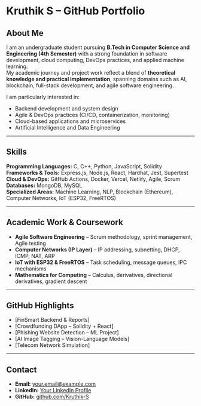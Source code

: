 # Kruthik S – GitHub Portfolio

## About Me
I am an undergraduate student pursuing **B.Tech in Computer Science and Engineering (4th Semester)** with a strong foundation in software development, cloud computing, DevOps practices, and applied machine learning.  
My academic journey and project work reflect a blend of **theoretical knowledge and practical implementation**, spanning domains such as AI, blockchain, full-stack development, and agile software engineering.

I am particularly interested in:  
- Backend development and system design  
- Agile & DevOps practices (CI/CD, containerization, monitoring)  
- Cloud-based applications and microservices  
- Artificial Intelligence and Data Engineering

---

## Skills
**Programming Languages:** C, C++, Python, JavaScript, Solidity  
**Frameworks & Tools:** Express.js, Node.js, React, Hardhat, Jest, Supertest  
**Cloud & DevOps:** GitHub Actions, Docker, Vercel, Netlify, Agile, Scrum  
**Databases:** MongoDB, MySQL  
**Specialized Areas:** Machine Learning, NLP, Blockchain (Ethereum), Computer Networks, IoT (ESP32, FreeRTOS)

---

## Academic Work & Coursework
- **Agile Software Engineering** – Scrum methodology, sprint management, Agile testing  
- **Computer Networks (IP Layer)** – IP addressing, subnetting, DHCP, ICMP, NAT, ARP  
- **IoT with ESP32 & FreeRTOS** – Task scheduling, message queues, IPC mechanisms  
- **Mathematics for Computing** – Calculus, derivatives, directional derivatives, gradient descent

---

## GitHub Highlights
- [FinSmart Backend & Reports]  
- [Crowdfunding DApp – Solidity + React]  
- [Phishing Website Detection – ML Project]  
- [AI Image Tagging – Vision-Language Models]  
- [Telecom Network Simulation]

---

## Contact
- **Email:** your.email@example.com  
- **LinkedIn:** [Your LinkedIn Profile](https://www.linkedin.com/in/yourprofile)  
- **GitHub:** [github.com/Kruthik-S](https://github.com/Kruthik-S)
